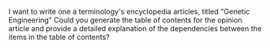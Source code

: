 I want to write one a terminology's encyclopedia articles, titled "Genetic Engineering" Could you generate the table of contents for the opinion article and provide a detailed explanation of the dependencies between the items in the table of contents?